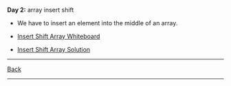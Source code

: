**Day 2:** array insert shift

- We have to insert an element into the middle of an array.

- [Insert Shift Array Whiteboard](../../assets/insert-shift-array.png)
- [Insert Shift Array Solution](array-shift.js)

---
[Back](/README.md)

---
